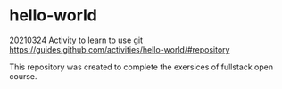 # hello-world
20210324 Activity to learn to use git https://guides.github.com/activities/hello-world/#repository


This repository was created to complete the exersices of fullstack open course.
